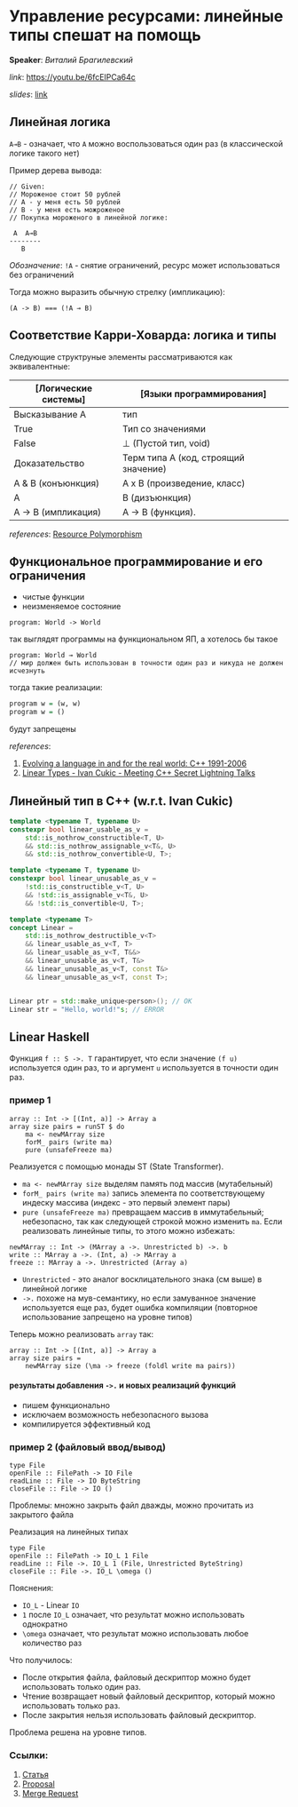 
# Управление ресурсами: линейные типы спешат на помощь
__Speaker__: _Виталий Брагилевский_

_link_: https://youtu.be/6fcEIPCa64c

_slides_: [link](http://bit.ly/bravit-linear)

## Линейная логика

`A⊸B` - означает, что `A` можно воспользоваться один раз (в классической логике такого нет)

Пример дерева вывода:
```
// Given:
// Мороженое стоит 50 рублей
// A - у меня есть 50 рублей
// B - у меня есть можроженое
// Покупка мороженого в линейной логике:

 A  A⊸B
--------
   B
```

_Обозначение_: `!А` - снятие ограничений, ресурс может использоваться без ограничений

Тогда можно выразить обычную стрелку (импликацию):

```
(A -> B) === (!A ⊸ B)
```

## Соответствие Карри-Ховарда: логика и типы

Следующие структруные элементы рассматриваются как эквивалентные:

| [Логические системы] | [Языки программирования] |
| -------------------- |--------------------------|
| Высказывание А       | тип                                    |
| True                 | Тип со значениями                      |
| False                | ⊥ (Пустой тип, void)                   |
| Доказательство       | Терм типа А (код, строящий значение)   |
| А & B (конъюнкция)   | A x B (произведение, класс)            |
| A | B (дизъюнкция)   | A + B (сумма, union)                   |
| A -> B (импликация)  | A -> B (функция).                      |

_references_: [Resource Polymorphism](https://arxiv.org/pdf/1803.02796.pdf)

## Функциональное программирование и его ограничения

* чистые функции
* неизменяемое состояние

```
program: World -> World
```

так выглядят программы на функциональном ЯП, а хотелось бы такое

```
program: World ⊸ World
// мир должен быть использован в точности один раз и никуда не должен исчезнуть
```

тогда такие реализации:

```haskell
program w = (w, w)
program w = ()
```

будут запрещены

_references_:
1. [Evolving a language in and for the real world: C++ 1991-2006](http://www.stroustrup.com/hopl-almost-final.pdf)
2. [Linear Types - Ivan Cukic - Meeting C++ Secret Lightning Talks](https://youtu.be/sN8tI-zleFI)

## Линейный тип в С++ (w.r.t. Ivan Cukic)

```c++
template <typename T, typename U>
constexpr bool linear_usable_as_v =
    std::is_nothrow_constructible<T, U>
    && std::is_nothrow_assignable_v<T&, U>
    && std::is_nothrow_convertible<U, T>;

template <typename T, typename U>
constexpr bool linear_unusable_as_v =
    !std::is_constructible_v<T, U>
    && !std::is_assignable_v<T&, U>
    && !std::is_convertible<U, T>;

template <typename T>
concept Linear =
    std::is_nothrow_destructible_v<T>
    && linear_usable_as_v<T, T>
    && linear_usable_as_v<T, T&&>
    && linear_unusable_as_v<T, T&>
    && linear_unusable_as_v<T, const T&>
    && linear_unusable_as_v<T, const T>;


Linear ptr = std::make_unique<person>(); // OK
Linear str = "Hello, world!"s; // ERROR
```

## Linear Haskell

Функция `f :: S ->. T` гарантирует, что если значение `(f u)` используется один раз, то и аргумент `u` используется в точности один раз.

### пример 1

```
array :: Int -> [(Int, a)] -> Array a
array size pairs = runST $ do
    ma <- newMArray size
    forM_ pairs (write ma)
    pure (unsafeFreeze ma)
```

Реализуется с помощью монады ST (State Transformer).

- `ma <- newMArray size` выделям память под массив (мутабельный)
- `forM_ pairs (write ma)` запись элемента по соответствующему индеску массива (индекс - это первый элемент пары)
- `pure (unsafeFreeze ma)` превращаем массив в иммутабельный; небезопасно, так как следующей строкой можно изменить `ma`. Если реализовать линейные типы, то этого можно избежать:

```
newMArray :: Int -> (MArray a ->. Unrestricted b) ->. b
write :: MArray a ->. (Int, a) -> MArray a
freeze :: MArray a ->. Unrestricted (Array a)
```

 - `Unrestricted` - это аналог восклицательного знака (см выше) в линейной логике
 - `->.` похоже на мув-семантику, но если замуванное значение используется еще раз, будет ошибка компиляции (повторное использование запрещено на уровне типов)

Теперь можно реализовать `array` так:

```
array :: Int -> [(Int, a)] -> Array a
array size pairs =
    newMArray size (\ma -> freeze (foldl write ma pairs))
```

#### результаты добавления `->.` и новых реализаций функций

 * пишем функционально
 * исключаем возможность небезопасного вызова
 * компилируется эффективный код

### пример 2 (файловый ввод/вывод)

```
type File
openFile :: FilePath -> IO File
readLine :: File -> IO ByteString
closeFile :: File -> IO ()
```

Проблемы: множно закрыть файл дважды, можно прочитать из закрытого файла

Реализация на линейных типах

```
type File
openFile :: FilePath -> IO_L 1 File
readLine :: File ->. IO_L 1 (File, Unrestricted ByteString)
closeFile :: File ->. IO_L \omega ()
```

Пояснения:

 * `IO_L` - Linear `IO`
 * `1` после `IO_L` означает, что результат можно использовать однократно
 * `\omega` означает, что результат можно использовать любое количество раз

Что получилось:

 - После открытия файла, файловый дескриптор можно будет использовать только один раз.
 - Чтение возвращает новый файловый дескриптор, который можно использовать только раз.
 - После закрытия нельзя использовать файловый дескриптор.

Проблема решена на уровне типов.

### Ссылки:

1. [Статья](https://arxiv.org/pdf/1710.09756.pdf)
2. [Proposal](https://github.com/ghc-proposals/ghc-proposals/pull/111)
3. [Merge Request](https://gitlab.haskell.org/ghc/ghc/merge_requests/852)
